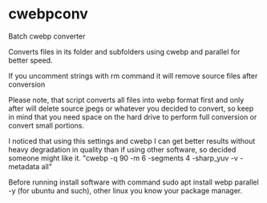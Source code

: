 # cwebpconv
Batch cwebp converter

Converts files in its folder and subfolders using cwebp and parallel for better speed. 

If you uncomment strings with rm command it will remove source files after conversion

Please note, that script converts all files into webp format first and only after will delete source jpegs or whatever you decided to convert, so keep in mind that you need space on the hard drive to perform full conversion or convert small portions.

I noticed that using this settings and cwebp I can get better results without heavy degradation in quality than if using other software, so decided someone might like it. "cwebp -q 90 -m 6 -segments 4 -sharp_yuv -v -metadata all"

Before running install software with command sudo apt install webp parallel -y (for ubuntu and such), other linux you know your package manager.
